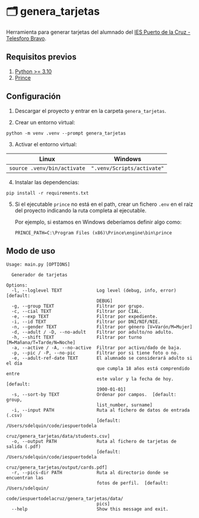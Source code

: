 # 🗂️ genera_tarjetas

Herramienta para generar tarjetas del alumnado del [IES Puerto de la Cruz - Telesforo Bravo](http://iespto.es).

## Requisitos previos

1. [Python >= 3.10](https://www.python.org/downloads/)
2. [Prince](https://www.princexml.com/download/)

## Configuración

1. Descargar el proyecto y entrar en la carpeta `genera_tarjetas`.

2. Crear un entorno virtual:

```console
python -m venv .venv --prompt genera_tarjetas
```

3. Activar el entorno virtual:

| Linux                       | Windows                    |
| --------------------------- | -------------------------- |
| `source .venv/bin/activate` | `".venv/Scripts/activate"` |

4. Instalar las dependencias:

```console
pip install -r requirements.txt
```

5. Si el ejecutable `prince` no está en el path, crear un fichero `.env` en el raíz del proyecto indicando la ruta completa al ejecutable.

   Por ejemplo, si estamos en Windows deberíamos definir algo como:

   `PRINCE_PATH=C:\Program Files (x86)\Prince\engine\bin\prince`

## Modo de uso

```
Usage: main.py [OPTIONS]

  Generador de tarjetas

Options:
  -l, --loglevel TEXT             Log level (debug, info, error)  [default:
                                  DEBUG]
  -g, --group TEXT                Filtrar por grupo.
  -c, --cial TEXT                 Filtrar por CIAL.
  -e, --exp TEXT                  Filtrar por expediente.
  -i, --id TEXT                   Filtrar por DNI/NIF/NIE.
  -n, --gender TEXT               Filtrar por género [V=Varón/M=Mujer]
  -d, --adult / -D, --no-adult    Filtrar por adulto/no adulto.
  -h, --shift TEXT                Filtrar por turno [M=Mañana/T=Tarde/N=Noche]
  -a, --active / -A, --no-active  Filtrar por activo/dado de baja.
  -p, --pic / -P, --no-pic        Filtrar por si tiene foto o no.
  -e, --adult-ref-date TEXT       El alumnado se considerará adulto si el día
                                  que cumpla 18 años está comprendido entre
                                  este valor y la fecha de hoy.  [default:
                                  1900-01-01]
  -s, --sort-by TEXT              Ordenar por campos.  [default: group,
                                  list_number, surname]
  -i, --input PATH                Ruta al fichero de datos de entrada (.csv)
                                  [default: /Users/sdelquin/code/iespuertodela
                                  cruz/genera_tarjetas/data/students.csv]
  -o, --output PATH               Ruta al fichero de tarjetas de salida (.pdf)
                                  [default: /Users/sdelquin/code/iespuertodela
                                  cruz/genera_tarjetas/output/cards.pdf]
  -r, --pics-dir PATH             Ruta al directorio donde se encuentran las
                                  fotos de perfil.  [default: /Users/sdelquin/
                                  code/iespuertodelacruz/genera_tarjetas/data/
                                  pics]
  --help                          Show this message and exit.
```
